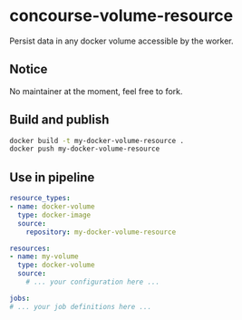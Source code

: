 # concourse-volume-resource
Persist data in any docker volume accessible by the worker.

## Notice
No maintainer at the moment, feel free to fork.

## Build and publish
```bash
docker build -t my-docker-volume-resource .
docker push my-docker-volume-resource
```

## Use in pipeline
```yml
resource_types:
- name: docker-volume
  type: docker-image
  source:
    repository: my-docker-volume-resource

resources:
- name: my-volume
  type: docker-volume
  source:
    # ... your configuration here ...

jobs:
# ... your job definitions here ...
```
